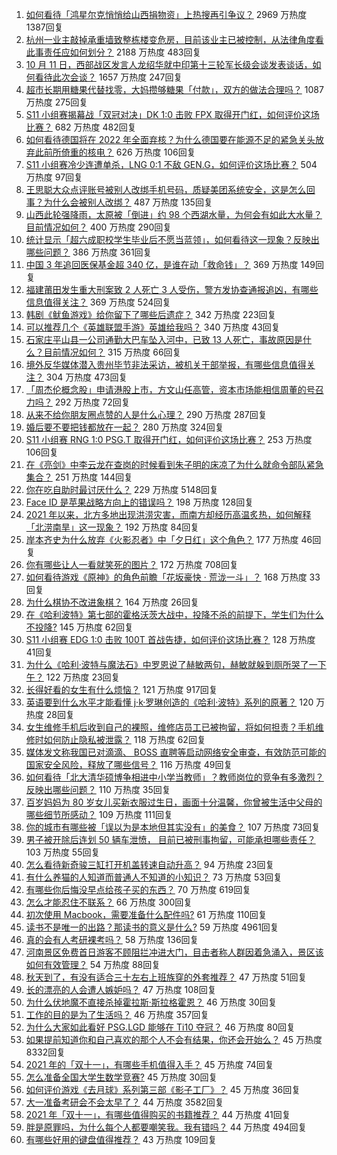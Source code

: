 1. [如何看待「鸿星尔克悄悄给山西捐物资」上热搜再引争议？](https://www.zhihu.com/question/491663266) 2969 万热度 1387回复
1. [杭州一业主敲掉承重墙致整栋楼变危房，目前该业主已被控制，从法律角度看此事责任应如何划分？](https://www.zhihu.com/question/491720444) 2188 万热度 483回复
1. [10 月 11 日，西部战区发言人龙绍华就中印第十三轮军长级会谈发表谈话，如何看待此次会谈？](https://www.zhihu.com/question/491694023) 1657 万热度 247回复
1. [超市长期用糖果代替找零，大妈攒够糖果「付款」，双方的做法合理吗？](https://www.zhihu.com/question/491597855) 1087 万热度 275回复
1. [S11 小组赛揭幕战「双冠对决」DK 1:0 击败 FPX 取得开门红，如何评价这场比赛？](https://www.zhihu.com/question/491802104) 682 万热度 482回复
1. [如何看待德国将在 2022 年全面弃核？为什么德国要在能源不足的紧急关头放弃此前所倚重的核电？](https://www.zhihu.com/question/491703243) 626 万热度 106回复
1. [S11 小组赛冷少连遭单杀，LNG 0:1 不敌 GEN.G，如何评价这场比赛？](https://www.zhihu.com/question/491837308) 504 万热度 97回复
1. [王思聪大众点评账号被别人改绑手机号码，质疑美团系统安全，这是怎么回事？为什么会被别人改绑？](https://www.zhihu.com/question/491613377) 487 万热度 135回复
1. [山西此轮强降雨，太原被「倒进」约 98 个西湖水量，为何会有如此大水量？目前情况如何？](https://www.zhihu.com/question/491705461) 400 万热度 290回复
1. [统计显示「超六成职校学生毕业后不愿当蓝领」，如何看待这一现象？反映出哪些问题？](https://www.zhihu.com/question/491732455) 386 万热度 361回复
1. [中国 3 年追回医保基金超 340 亿，是谁在动「救命钱」？](https://www.zhihu.com/question/491324262) 369 万热度 149回复
1. [福建莆田发生重大刑案致 2 人死亡 3 人受伤，警方发协查通报追凶，有哪些信息值得关注？](https://www.zhihu.com/question/491699846) 369 万热度 524回复
1. [韩剧《鱿鱼游戏》给你留下了哪些后遗症？](https://www.zhihu.com/question/488764066) 342 万热度 223回复
1. [可以推荐几个《英雄联盟手游》英雄给我吗？](https://www.zhihu.com/question/485104859) 340 万热度 43回复
1. [石家庄平山县一公司通勤大巴车坠入河中，已致 13 人死亡，事故原因是什么？目前情况如何？](https://www.zhihu.com/question/491721893) 315 万热度 66回复
1. [境外反华媒体潜入贵州毕节非法采访，被机关干部举报，有哪些信息值得关注？](https://www.zhihu.com/question/491567719) 304 万热度 473回复
1. [「周杰伦概念股」申请港股上市，方文山任高管，资本市场能相信周董的号召力吗？](https://www.zhihu.com/question/491711160) 292 万热度 72回复
1. [从来不给你朋友圈点赞的人是什么心理？](https://www.zhihu.com/question/280443856) 290 万热度 287回复
1. [婚后要不要把钱都放在一起？](https://www.zhihu.com/question/462927936) 280 万热度 324回复
1. [S11 小组赛 RNG 1:0 PSG.T 取得开门红，如何评价这场比赛？](https://www.zhihu.com/question/491819096) 253 万热度 106回复
1. [在《亮剑》中李云龙在查岗的时候看到朱子明的床凉了为什么就命令部队紧急集合？](https://www.zhihu.com/question/348869509) 251 万热度 144回复
1. [你在吃自助时最讨厌什么？](https://www.zhihu.com/question/63212359) 229 万热度 5148回复
1. [Face ID 是苹果战略方向上的错误吗？](https://www.zhihu.com/question/491593982) 198 万热度 128回复
1. [2021 年以来，北方多地出现洪涝灾害，而南方却经历高温炙热，如何解释「北涝南旱」这一现象？](https://www.zhihu.com/question/491357546) 192 万热度 84回复
1. [岸本齐史为什么放弃《火影忍者》中「夕日红」这个角色？](https://www.zhihu.com/question/490554543) 177 万热度 46回复
1. [你有哪些让人一看就笑死的图片？](https://www.zhihu.com/question/449542337) 172 万热度 708回复
1. [如何看待游戏《原神》的角色前瞻「花坂豪快 · 荒泷一斗」？](https://www.zhihu.com/question/491806382) 168 万热度 33回复
1. [为什么棋协不改进象棋？](https://www.zhihu.com/question/490345405) 164 万热度 26回复
1. [在《哈利波特》第七部的霍格沃茨大战中，投降不杀的前提下，学生们为什么不投降?](https://www.zhihu.com/question/491522902) 145 万热度 62回复
1. [S11 小组赛 EDG 1:0 击败 100T 首战告捷，如何评价这场比赛？](https://www.zhihu.com/question/491857254) 128 万热度 41回复
1. [为什么《哈利·波特与魔法石》中罗恩说了赫敏两句，赫敏就躲到厕所哭了一下午？](https://www.zhihu.com/question/491318596) 122 万热度 23回复
1. [长得好看的女生有什么烦恼？](https://www.zhihu.com/question/288084011) 121 万热度 917回复
1. [英语要到什么水平才能看懂 j·k·罗琳创造的《哈利·波特》系列的原著？](https://www.zhihu.com/question/303293339) 120 万热度 28回复
1. [女生维修手机后收到自己的裸照，维修店员工已被拘留，将如何担责？手机维修时如何防止隐私被泄露？](https://www.zhihu.com/question/491705438) 118 万热度 62回复
1. [媒体发文称我国已对滴滴、 BOSS 直聘等启动网络安全审查，有效防范可能的国家安全风险，释放了哪些信号？](https://www.zhihu.com/question/491608505) 116 万热度 49回复
1. [如何看待「北大清华硕博争相进中小学当教师」？教师岗位的竞争有多激烈？反映出哪些问题？](https://www.zhihu.com/question/491734225) 110 万热度 35回复
1. [百岁妈妈为 80 岁女儿买新衣服过生日，画面十分温馨，你曾被生活中父母的哪些细节所感动？](https://www.zhihu.com/question/489280567) 109 万热度 111回复
1. [你的城市有哪些被「误以为是本地但其实没有」的美食？](https://www.zhihu.com/question/485925084) 107 万热度 73回复
1. [男子被开除后连划 50 辆车泄愤， 目前已被刑事拘留，可能承担哪些责任？](https://www.zhihu.com/question/491701839) 103 万热度 55回复
1. [怎么看待新奇骏三缸打开机盖转速自动升高？](https://www.zhihu.com/question/491475457) 94 万热度 23回复
1. [有什么养猫的人知道而普通人不知道的小知识？](https://www.zhihu.com/question/441194897) 73 万热度 53回复
1. [有哪些你后悔没早点给孩子买的东西？](https://www.zhihu.com/question/389543038) 70 万热度 619回复
1. [怎么才能忍住不联系？](https://www.zhihu.com/question/483338559) 66 万热度 300回复
1. [初次使用 Macbook，需要准备什么配件吗?](https://www.zhihu.com/question/465162429) 61 万热度 110回复
1. [读书不是唯一的出路？那读书的意义是什么?](https://www.zhihu.com/question/485688305) 59 万热度 4961回复
1. [真的会有人考研裸考吗？](https://www.zhihu.com/question/456665205) 58 万热度 136回复
1. [河南景区免费首日游客不顾阻拦冲进大门，目击者称人群因着急涌入，景区该如何有效管理？](https://www.zhihu.com/question/491687762) 54 万热度 88回复
1. [秋天到了，有没有适合三十左右上班族穿的外套推荐？](https://www.zhihu.com/question/488015167) 47 万热度 51回复
1. [长的漂亮的人会遭人嫉妒吗？](https://www.zhihu.com/question/490284080) 47 万热度 108回复
1. [为什么伏地魔不直接杀掉霍拉斯·斯拉格霍恩？](https://www.zhihu.com/question/342696387) 46 万热度 30回复
1. [工作的目的是为了生活吗？](https://www.zhihu.com/question/481727409) 46 万热度 357回复
1. [为什么大家如此看好 PSG.LGD 能够在 Ti10 夺冠？](https://www.zhihu.com/question/487457137) 46 万热度 80回复
1. [如果提前知道你和自己喜欢的那个人不会有结果，你还会开始么？](https://www.zhihu.com/question/442744353) 45 万热度 8332回复
1. [2021 年的「双十一」，有哪些手机值得入手？](https://www.zhihu.com/question/488981753) 45 万热度 74回复
1. [怎么准备全国大学生数学竞赛?](https://www.zhihu.com/question/395138957) 45 万热度 30回复
1. [如何评价游戏《去月球》系列第三部《影子工厂》？](https://www.zhihu.com/question/412292673) 45 万热度 36回复
1. [大一准备考研会不会太早了？](https://www.zhihu.com/question/307998976) 44 万热度 3582回复
1. [2021 年「双十一」，有哪些值得购买的书籍推荐？](https://www.zhihu.com/question/491169453) 44 万热度 41回复
1. [胖是原罪吗，为什么每个人都要嘲笑我。我有错吗？](https://www.zhihu.com/question/483350673) 44 万热度 494回复
1. [有哪些好用的键盘值得推荐？](https://www.zhihu.com/question/23598328) 43 万热度 109回复